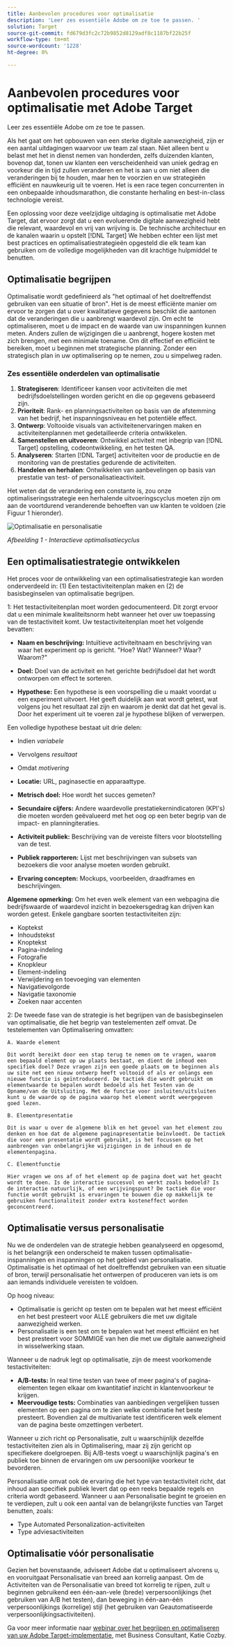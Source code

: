```yaml
---
title: Aanbevolen procedures voor optimalisatie
description: 'Leer zes essentiële Adobe om ze toe te passen. '
solution: Target
source-git-commit: fd679d3fc2c72b9852d8129adf8c1187bf22b25f
workflow-type: tm+mt
source-wordcount: '1228'
ht-degree: 0%

---
```


# Aanbevolen procedures voor optimalisatie met Adobe Target

Leer zes essentiële Adobe om ze toe te passen.

Als het gaat om het opbouwen van een sterke digitale aanwezigheid, zijn er een aantal uitdagingen waarvoor uw team zal staan. Niet alleen bent u belast met het in dienst nemen van honderden, zelfs duizenden klanten, bovenop dat, tonen uw klanten een verscheidenheid van uniek gedrag en voorkeur die in tijd zullen veranderen en het is aan u om niet alleen die veranderingen bij te houden, maar hen te voorzien en uw strategieën efficiënt en nauwkeurig uit te voeren. Het is een race tegen concurrenten in een onbepaalde inhoudsmarathon, die constante herhaling en best-in-class technologie vereist.

Een oplossing voor deze veelzijdige uitdaging is optimalisatie met Adobe Target, dat ervoor zorgt dat u een evoluerende digitale aanwezigheid hebt die relevant, waardevol en vrij van wrijving is. De technische architectuur en de kanalen waarin u opstelt [!DNL Target] We hebben echter een lijst met best practices en optimalisatiestrategieën opgesteld die elk team kan gebruiken om de volledige mogelijkheden van dit krachtige hulpmiddel te benutten.

## Optimalisatie begrijpen

Optimalisatie wordt gedefinieerd als &quot;het optimaal of het doeltreffendst gebruiken van een situatie of bron&quot;. Het is de meest efficiënte manier om ervoor te zorgen dat u over kwalitatieve gegevens beschikt die aantonen dat de veranderingen die u aanbrengt waardevol zijn. Om echt te optimaliseren, moet u de impact en de waarde van uw inspanningen kunnen meten. Anders zullen de wijzigingen die u aanbrengt, hogere kosten met zich brengen, met een minimale toename. Om dit effectief en efficiënt te bereiken, moet u beginnen met strategische planning. Zonder een strategisch plan in uw optimalisering op te nemen, zou u simpelweg raden.

### Zes essentiële onderdelen van optimalisatie

1. **Strategiseren**: Identificeer kansen voor activiteiten die met bedrijfsdoelstellingen worden gericht en die op gegevens gebaseerd zijn.
1. **Prioriteit**: Rank- en planningsactiviteiten op basis van de afstemming van het bedrijf, het inspanningsniveau en het potentiële effect.
1. **Ontwerp**: Voltooide visuals van activiteitenervaringen maken en activiteitenplannen met gedetailleerde criteria ontwikkelen.
1. **Samenstellen en uitvoeren**: Ontwikkel activiteit met inbegrip van [!DNL Target] opstelling, codeontwikkeling, en het testen QA.
1. **Analyseren**: Starten [!DNL Target] activiteiten voor de productie en de monitoring van de prestaties gedurende de activiteiten.
1. **Handelen en herhalen**: Ontwikkelen van aanbevelingen op basis van prestatie van test- of personalisatieactiviteit.

Het weten dat de verandering een constante is, zou onze optimaliseringsstrategie een herhalende uitvoeringscyclus moeten zijn om aan de voortdurend veranderende behoeften van uw klanten te voldoen (zie Figuur 1 hieronder).

![Optimalisatie en personalisatie](assets/optimize-and-personalize.png)

_Afbeelding 1 - Interactieve optimalisatiecyclus_

## Een optimalisatiestrategie ontwikkelen

Het proces voor de ontwikkeling van een optimalisatiestrategie kan worden onderverdeeld in: (1) Een testactiviteitenplan maken en (2) de basisbeginselen van optimalisatie begrijpen.

1: Het testactiviteitenplan moet worden gedocumenteerd. Dit zorgt ervoor dat u een minimale kwaliteitsnorm hebt wanneer het over uw toepassing van de testactiviteit komt. Uw testactiviteitenplan moet het volgende bevatten:

* **Naam en beschrijving:** Intuïtieve activiteitnaam en beschrijving van waar het experiment op is gericht. &quot;Hoe? Wat? Wanneer? Waar? Waarom?&quot;

* **Doel:** Doel van de activiteit en het gerichte bedrijfsdoel dat het wordt ontworpen om effect te sorteren.

* **Hypothese:** Een hypothese is een voorspelling die u maakt voordat u een experiment uitvoert. Het geeft duidelijk aan wat wordt getest, wat volgens jou het resultaat zal zijn en waarom je denkt dat dat het geval is. Door het experiment uit te voeren zal je hypothese blijken of verwerpen.

Een volledige hypothese bestaat uit drie delen:

* Indien _variabele_
* Vervolgens _resultaat_
* Omdat _motivering_

* **Locatie:** URL, paginasectie en apparaattype.
* **Metrisch doel:** Hoe wordt het succes gemeten?
* **Secundaire cijfers:** Andere waardevolle prestatiekernindicatoren (KPI&#39;s) die moeten worden geëvalueerd met het oog op een beter begrip van de impact- en planningiteraties.
* **Activiteit publiek:** Beschrijving van de vereiste filters voor blootstelling van de test.
* **Publiek rapporteren:** Lijst met beschrijvingen van subsets van bezoekers die voor analyse moeten worden gebruikt.
* **Ervaring concepten:** Mockups, voorbeelden, draadframes en beschrijvingen.

**Algemene opmerking:** Om het even welk element van een webpagina die bedrijfswaarde of waardevol inzicht in bezoekersgedrag kan drijven kan worden getest. Enkele gangbare soorten testactiviteiten zijn:

* Koptekst
* Inhoudstekst
* Knoptekst
* Pagina-indeling
* Fotografie
* Knopkleur
* Element-indeling
* Verwijdering en toevoeging van elementen
* Navigatievolgorde
* Navigatie taxonomie
* Zoeken naar accenten

2: De tweede fase van de strategie is het begrijpen van de basisbeginselen van optimalisatie, die het begrip van testelementen zelf omvat. De testelementen van Optimalisering omvatten:

    A. Waarde element
    
    Dit wordt bereikt door een stap terug te nemen om te vragen, waarom een bepaald element op uw plaats bestaat, en dient de inhoud een specifiek doel? Deze vragen zijn een goede plaats om te beginnen als uw site net een nieuw ontwerp heeft voltooid of als er onlangs een nieuwe functie is geïntroduceerd. De tactiek die wordt gebruikt om elementwaarde te bepalen wordt bedoeld als het Testen van de Opname/van de Uitsluiting. Met de functie voor insluiten/uitsluiten kunt u de waarde op de pagina waarop het element wordt weergegeven goed lezen.
    
    B. Elementpresentatie
    
    Dit is waar u over de algemene blik en het gevoel van het element zou denken en hoe dat de algemene paginapresentatie beïnvloedt. De tactiek die voor een presentatie wordt gebruikt, is het focussen op het aanbrengen van onbelangrijke wijzigingen in de inhoud en de elementenpagina.
    
    C. Elementfunctie
    
    Hier vragen we ons af of het element op de pagina doet wat het geacht wordt te doen. Is de interactie succesvol en werkt zoals bedoeld? Is de interactie natuurlijk, of een wrijvingspunt? De tactiek die voor functie wordt gebruikt is ervaringen te bouwen die op makkelijk te gebruiken functionaliteit zonder extra kosteneffect worden geconcentreerd.

## Optimalisatie versus personalisatie

Nu we de onderdelen van de strategie hebben geanalyseerd en opgesomd, is het belangrijk een onderscheid te maken tussen optimalisatie-inspanningen en inspanningen op het gebied van personalisatie. Optimalisatie is het optimaal of het doeltreffendst gebruiken van een situatie of bron, terwijl personalisatie het ontwerpen of produceren van iets is om aan iemands individuele vereisten te voldoen.

Op hoog niveau:

* Optimalisatie is gericht op testen om te bepalen wat het meest efficiënt en het best presteert voor ALLE gebruikers die met uw digitale aanwezigheid werken.
* Personalisatie is een test om te bepalen wat het meest efficiënt en het best presteert voor SOMMIGE van hen die met uw digitale aanwezigheid in wisselwerking staan.

Wanneer u de nadruk legt op optimalisatie, zijn de meest voorkomende testactiviteiten:

* **A/B-tests:** In real time testen van twee of meer pagina&#39;s of pagina-elementen tegen elkaar om kwantitatief inzicht in klantenvoorkeur te krijgen.
* **Meervoudige tests:** Combinaties van aanbiedingen vergelijken tussen elementen op een pagina om te zien welke combinatie het beste presteert. Bovendien zal de multivariate test identificeren welk element van de pagina beste omzettingen verbetert.

Wanneer u zich richt op Personalisatie, zult u waarschijnlijk dezelfde testactiviteiten zien als in Optimalisering, maar zij zijn gericht op specifiekere doelgroepen. Bij A/B-tests voegt u waarschijnlijk pagina&#39;s en publiek toe binnen de ervaringen om uw persoonlijke voorkeur te bevorderen.

Personalisatie omvat ook de ervaring die het type van testactiviteit richt, dat inhoud aan specifiek publiek levert dat op een reeks bepaalde regels en criteria wordt gebaseerd. Wanneer u aan Personalisatie begint te groeien en te verdiepen, zult u ook een aantal van de belangrijkste functies van Target benutten, zoals:

* Type Automated Personalization-activiteiten
* Type adviesactiviteiten

## Optimalisatie vóór personalisatie

Gezien het bovenstaande, adviseert Adobe dat u optimaliseert alvorens u, en vooruitgaat Personalisatie van breed aan korrelig aanpast. Om de Activiteiten van de Personalisatie van breed tot korrelig te rijpen, zult u beginnen gebruikend een één-aan-vele (brede) verpersoonlijkings (het gebruiken van A/B het testen), dan beweging in één-aan-één verpersoonlijkings (korrelige) stijl (het gebruiken van Geautomatiseerde verpersoonlijkingsactiviteiten).

Ga voor meer informatie naar [webinar over het begrijpen en optimaliseren van uw Adobe Target-implementatie](https://adobecustomersuccess.adobeconnect.com/pkfafpzd9yarmp4/), met Business Consultant, Katie Cozby.
